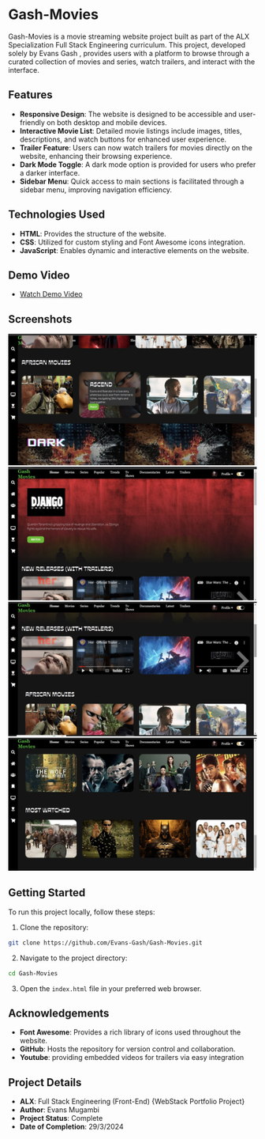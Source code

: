 # Gash-Movies

Gash-Movies is a movie streaming website project built as part of the ALX Specialization Full Stack Engineering curriculum. This project, developed solely by Evans Gash , provides users with a platform to browse through a curated collection of movies and series, watch trailers, and interact with the interface.

## Features

- **Responsive Design**: The website is designed to be accessible and user-friendly on both desktop and mobile devices.
- **Interactive Movie List**: Detailed movie listings include images, titles, descriptions, and watch buttons for enhanced user experience.
- **Trailer Feature**: Users can now watch trailers for movies directly on the website, enhancing their browsing experience.
- **Dark Mode Toggle**: A dark mode option is provided for users who prefer a darker interface.
- **Sidebar Menu**: Quick access to main sections is facilitated through a sidebar menu, improving navigation efficiency.

## Technologies Used

- **HTML**: Provides the structure of the website.
- **CSS**: Utilized for custom styling and Font Awesome icons integration.
- **JavaScript**: Enables dynamic and interactive elements on the website.

## Demo Video

- [Watch Demo Video](https://drive.google.com/file/d/1LdHTuEeyyg94pnEl4qffIHNHc_Ng9dDa/view?usp=drive_link)

## Screenshots

![Screenshot 1](https://github.com/Evans-Gash/Gash-Movies/blob/Master/Screenshots/IMG_3679.jpg)
![Screenshot 2](https://github.com/Evans-Gash/Gash-Movies/blob/Master/Screenshots/IMG_3690.jpg)
![Screenshot 3](https://github.com/Evans-Gash/Gash-Movies/blob/Master/Screenshots/IMG_3692.jpg)
![Screenshot 4](https://github.com/Evans-Gash/Gash-Movies/blob/Master/Screenshots/IMG_3693.jpg)

## Getting Started

To run this project locally, follow these steps:

1. Clone the repository:

```bash
git clone https://github.com/Evans-Gash/Gash-Movies.git
```

2. Navigate to the project directory:

```bash
cd Gash-Movies
```

3. Open the `index.html` file in your preferred web browser.


## Acknowledgements

- **Font Awesome**: Provides a rich library of icons used throughout the website.
- **GitHub**: Hosts the repository for version control and collaboration.
- **Youtube**: providing embedded videos for trailers via easy integration

## Project Details

- **ALX**: Full Stack Engineering (Front-End) {WebStack Portfolio Project}
- **Author**: Evans Mugambi
- **Project Status**: Complete
- **Date of Completion**: 29/3/2024
